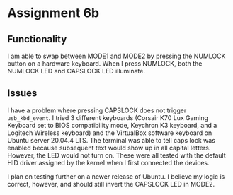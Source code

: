 # Assignment 6b
## Functionality
I am able to swap between MODE1 and MODE2 by pressing the NUMLOCK button on a hardware keyboard. When I press NUMLOCK, both the NUMLOCK LED and CAPSLOCK LED illuminate. 

## Issues
I have a problem where pressing CAPSLOCK does not trigger `usb_kbd_event`. I tried 3 different keyboards (Corsair K70 Lux Gaming Keyboard set to BIOS compatibility mode, Keychron K3 keyboard, and a Logitech Wireless keyboard) and the VirtualBox software keyboard on Ubuntu server 20.04.4 LTS. The terminal was able to tell caps lock was enabled because subsequent text would show up in all capital letters. However, the LED would not turn on. These were all tested with the default HID driver assigned by the kernel when I first connected the devices.

I plan on testing further on a newer release of Ubuntu. I believe my logic is correct, however, and should still invert the CAPSLOCK LED in MODE2.
